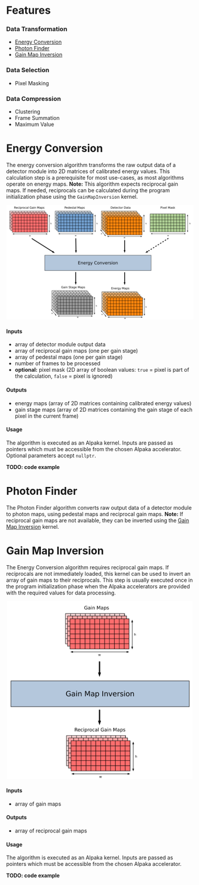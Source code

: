 # Features

### Data Transformation
- [Energy Conversion](#Energy-Conversion)
- [Photon Finder](#Photon-Finder)
- [Gain Map Inversion](#Gain-Map-Inversion)

### Data Selection
- Pixel Masking

### Data Compression
- Clustering
- Frame Summation
- Maximum Value

# Energy Conversion
The energy conversion algorithm transforms the raw output data of a detector module into 2D matrices of calibrated energy values. This calculation step is a prerequisite for most use-cases, as most algorithms operate on energy maps. **Note:** This algorithm expects reciprocal gain maps. If needed, reciprocals can be calculated during the program initialization phase using the `GainMapInversion` kernel.

<p align="center">
  <img alt="Figure: Energy Conversion" src="img/energy_conversion.svg" />
</p>

#### Inputs
- array of detector module output data
- array of reciprocal gain maps (one per gain stage)
- array of pedestal maps (one per gain stage)
- number of frames to be processed
- **optional:** pixel mask (2D array of boolean values: `true` = pixel is part of the calculation, `false` = pixel is ignored)

#### Outputs
- energy maps (array of 2D matrices containing calibrated energy values)
- gain stage maps (array of 2D matrices containing the gain stage of each pixel in the current frame)

#### Usage
The algorithm is executed as an Alpaka kernel. Inputs are passed as pointers which must be accessible from the chosen Alpaka accelerator. Optional parameters accept `nullptr`. 

**TODO: code example**

# Photon Finder
The Photon Finder algorithm converts raw output data of a detector module to photon maps, using pedestal maps and reciprocal gain maps. **Note:** If reciprocal gain maps are not available, they can be inverted using the [Gain Map Inversion](#Gain-Map-Inversion) kernel.

# Gain Map Inversion
The Energy Conversion algorithm requires reciprocal gain maps. If reciprocals are not immediately loaded, this kernel can be used to invert an array of gain maps to their reciprocals. This step is usually executed once in the program initialization phase when the Alpaka accelerators are provided with the required values for data processing.

<p align="center">
  <img alt="Figure: Gain Map Inversion" src="img/gain_map_inversion.svg" width="500em"/>
</p>

#### Inputs
- array of gain maps

#### Outputs
- array of reciprocal gain maps

#### Usage
The algorithm is executed as an Alpaka kernel. Inputs are passed as pointers which must be accessible from the chosen Alpaka accelerator. 

**TODO: code example**
